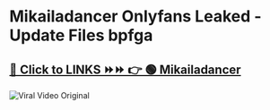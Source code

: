 
 # Mikailadancer Onlyfans Leaked - Update Files bpfga

## <h2><a href="https://clipsfans.com/Mikailadancer&ref=git">🔗 Click to LINKS ⏩⏩ 👉 🟢 Mikailadancer </a></h2>

<a href="https://clipsfans.com/Mikailadancer&ref=git" rel="nofollow" data-target="animated-image.originalLink"><img src="https://i.ibb.co.com/xMMVF88/686577567.gif" alt="Viral Video Original" style="max-width: 100%; display: inline-block;" data-target="animated-image.originalImage"></a>

